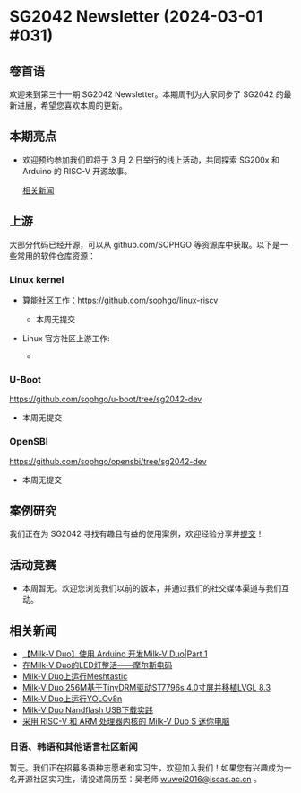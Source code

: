 # SG2042 Newsletter (2024-03-01 #031)

## 卷首语

欢迎来到第三十一期 SG2042 Newsletter。本期周刊为大家同步了 SG2042 的最新进展，希望您喜欢本周的更新。

## 本期亮点

+ 欢迎预约参加我们即将于 3 月 2 日举行的线上活动，共同探索 SG200x 和 Arduino 的 RISC-V 开源故事。

  [相关新闻](https://mp.weixin.qq.com/s/euYTm-ipNFDovZcTvXYwtg)

## 上游


大部分代码已经开源，可以从 github.com/SOPHGO 等资源库中获取。以下是一些常用的软件仓库资源：

### Linux kernel

+ 算能社区工作：https://github.com/sophgo/linux-riscv

  +  本周无提交

+ Linux 官方社区上游工作:

  + 

### U-Boot

https://github.com/sophgo/u-boot/tree/sg2042-dev

+ 本周无提交

### OpenSBI

https://github.com/sophgo/opensbi/tree/sg2042-dev 

+ 本周无提交

## 案例研究

我们正在为 SG2042 寻找有趣且有益的使用案例，欢迎经验分享并[提交](https://github.com/sophgocommunity/SG2042-Newsletter/pulls)！

## 活动竞赛

+ 本周暂无。欢迎您浏览我们以前的版本，并通过我们的社交媒体渠道与我们互动。

## 相关新闻

+ [【Milk-V Duo】使用 Arduino 开发Milk-V Duo|Part 1][news-1]
+ [在Milk-V Duo的LED灯整活——摩尔斯电码][news-2]
+ [Milk-V Duo上运行Meshtastic][news-3]
+ [Milk-V Duo 256M基于TinyDRM驱动ST7796s 4.0寸屏并移植LVGL 8.3][news-4]
+ [Milk-V Duo上运行YOLOv8n][news-5]
+ [Milk-V Duo Nandflash USB下载实践][news-6]
+ [采用 RISC-V 和 ARM 处理器内核的 Milk-V Duo S 迷你电脑][news-7]

[news-1]:https://www.bilibili.com/video/BV1ft42147ad
[news-2]:https://community.milkv.io/t/milkv-duo-led/1444
[news-3]:https://twitter.com/markbirss/status/1762830621192147186
[news-4]:https://www.bilibili.com/video/BV1Tv421k71W
[news-5]:https://www.bilibili.com/video/BV14x4y117d3
[news-6]:https://zhuanlan.zhihu.com/p/683664418
[news-7]:https://technicalacademypro.com/milk-v-duo-s-mini-pc-with-risc-v-and-arm-processor-cores/?fbclid=IwAR0ZFUgj1XlLpyblz_jPQpgUHoKKMzNtfqdvRrGeLg3xuz7FnldRd6lkeak

### 日语、韩语和其他语言社区新闻

暂无。我们正在招募多语种志愿者和实习生，欢迎加入我们！如果您有兴趣成为一名开源社区实习生，请投递简历至：吴老师 [wuwei2016@iscas.ac.cn](mailto:wuwei2016@iscas.ac.cn) 。
